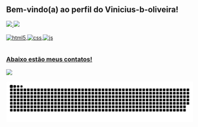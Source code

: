 ## Bem-vindo(a) ao perfil do Vinicius-b-oliveira!

<div>
  <a href="https://github.com/Vinicius-b-oliveira">
  <img height="180em" src="https://github-readme-stats.vercel.app/api?username=Vinicius-b-oliveira&show_icons=true&theme=transparent&include_all_commits=true&count_private=true"/>
  <img height="180em" src="https://github-readme-stats.vercel.app/api/top-langs/?username=Vinicius-b-oliveira&layout=compact&langs_count=6&theme=transparent"/>
</div>
 
<div style="display: inline_block"><br>
  <img align="center" alt="html5" src="https://img.shields.io/badge/HTML5-E34F26?style=for-the-badge&logo=html5&logoColor=white" />
  <img align="center" alt="css" src="https://img.shields.io/badge/CSS3-1572B6?style=for-the-badge&logo=css3&logoColor=white" />
  <img align="center" alt="js" src="https://img.shields.io/badge/JavaScript-F7DF1E?style=for-the-badge&logo=javascript&logoColor=black" />
</div>
 
<br>
 
### Abaixo estão meus contatos!
 
<div> 
  <a href = "mailto:viniciusbuenodeoliveira2017@gmail.com"><img src="https://img.shields.io/badge/-Gmail-%23333?style=for-the-badge&logo=gmail&logoColor=white" target="_blank"></a>
 
  ![Snake animation](https://github.com/Vinicius-b-oliveira/Vinicius-b-oliveira/blob/output/github-contribution-grid-snake.svg)

  </div>
